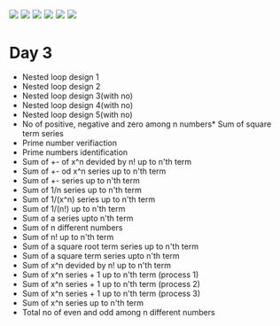 ![](https://img.shields.io/badge/git-fff7f8?colorA=faf0f0&colorB=db4823&style=for-the-badge&logo=git)
![](https://img.shields.io/badge/github-fff7f8?colorA=080808&colorB=8a8a8a&style=for-the-badge&logo=github)
![](https://img.shields.io/badge/for-you-099450?colorA=b0c92e&colorB=487d3e&style=for-the-badge)
![](https://img.shields.io/badge/check_it-out-bee5ed?colorA=3fc5d1&colorB=469acf&style=for-the-badge)
![](https://img.shields.io/badge/made_with-C-bee5ed?colorA=eb4646&colorB=b52d2d&style=for-the-badge)
![](https://img.shields.io/badge/visual_studio_code-1.47.3-181717?colorA=ae36d6&style=for-the-badge&logo=visual-studio-code)
---
# Day 3
   * Nested loop design 1
   * Nested loop design 2
   * Nested loop design 3(with no)
   * Nested loop design 4(with no)
   * Nested loop design 5(with no)
   * No of positive, negative and zero among n numbers* Sum of square term series
   * Prime number verifiaction
   * Prime numbers identification
   * Sum of +- of x^n devided by n! up to n'th term
   * Sum of +- od x^n series up to n'th term
   * Sum of +- series up to n'th term
   * Sum of 1/n series up to n'th term
   * Sum of 1/(x^n) series up to n'th term
   * Sum of 1/(n!) up to n'th term
   * Sum of a series upto n'th term
   * Sum of n different numbers
   * Sum of n! up to n'th term
   * Sum of a square root term series up to n'th term
   * Sum of a square term series upto n'th term
   * Sum of x^n devided by n! up to n'th term
   * Sum of x^n series + 1 up to n'th term (process 1)
   * Sum of x^n series + 1 up to n'th term (process 2)
   * Sum of x^n series + 1 up to n'th term (process 3)
   * Sum of x^n series up to n'th term
   * Total no of even and odd among n different numbers
